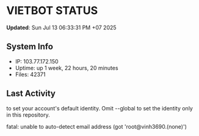 # VIETBOT STATUS
**Updated**: Sun Jul 13 06:33:31 PM +07 2025

## System Info
- IP: 103.77.172.150
- Uptime: up 1 week, 22 hours, 20 minutes
- Files: 42371

## Last Activity

to set your account's default identity.
Omit --global to set the identity only in this repository.

fatal: unable to auto-detect email address (got 'root@vinh3690.(none)')
